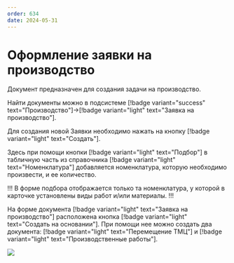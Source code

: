 ```yaml
---
order: 634
date: 2024-05-31
---
```


# Оформление заявки на производство

Документ предназначен для создания задачи на производство.

Найти документы можно в подсистеме  [!badge variant="success" text="Производство"]->[!badge variant="light" text="Заявка на производство"].

Для создания новой Заявки необходимо нажать на кнопку [!badge variant="light" text="Создать"].

Здесь при помощи кнопки [!badge variant="light" text="Подбор"] в табличную часть из справочника [!badge variant="light" text="Номенклатура"] добавляется номенклатура, которую необходимо произвести, и ее количество.

!!!
В форме подбора отображается только та номенклатура, у которой в карточке установлены виды работ и/или материалы.
!!!

На форме документа [!badge variant="light" text="Заявка на производство"] расположена кнопка [!badge variant="light" text="Создать на основании"]. При помощи нее можно создать два документа: [!badge variant="light" text="Перемещение ТМЦ"] и [!badge variant="light" text="Производственные работы"].


![](/images/производство/пр5.gif)


